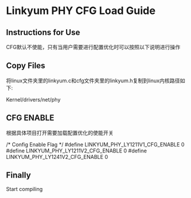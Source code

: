 # Linkyum PHY CFG Load Guide

## Instructions for Use

CFG默认不使能，只有当用户需要进行配置优化时可以按照以下说明进行操作

## Copy Files

将linux文件夹里的linkyum.c和cfg文件夹里的linkyum.h复制到linux内核路径如下:

Kernel/drivers/net/phy

## CFG ENABLE

根据具体项目打开需要加载配置优化的使能开关

/* Config Enable Flag */
#define LINKYUM_PHY_LY1211V1_CFG_ENABLE                        0
#define LINKYUM_PHY_LY1211V2_CFG_ENABLE                        0
#define LINKYUM_PHY_LY1241V2_CFG_ENABLE                        0

## Finally

Start compiling





 